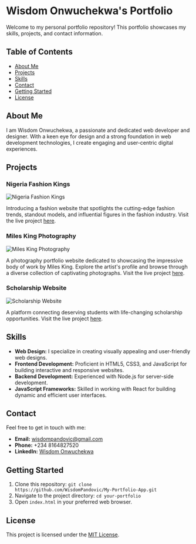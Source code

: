 # Wisdom Onwuchekwa's Portfolio

Welcome to my personal portfolio repository! This portfolio showcases my skills, projects, and contact information.

## Table of Contents

- [About Me](#about-me)
- [Projects](#projects)
- [Skills](#skills)
- [Contact](#contact)
- [Getting Started](#getting-started)
- [License](#license)

## About Me

I am Wisdom Onwuchekwa, a passionate and dedicated web developer and designer. With a keen eye for design and a strong foundation in web development technologies, I create engaging and user-centric digital experiences.

## Projects

### Nigeria Fashion Kings

![Nigeria Fashion Kings](./images/nigeria-fashion-kings.jpg)

Introducing a fashion website that spotlights the cutting-edge fashion trends, standout models, and influential figures in the fashion industry. Visit the live project [here](https://nigeria-fashion-kings.vercel.app).

### Miles King Photography

![Miles King Photography](./images/miles-king-photography.jpg)

A photography portfolio website dedicated to showcasing the impressive body of work by Miles King. Explore the artist's profile and browse through a diverse collection of captivating photographs. Visit the live project [here](https://wisdompandovic.github.io/Miles-King-Photography).

### Scholarship Website

![Scholarship Website](./images/scholarship-website.jpg)

A platform connecting deserving students with life-changing scholarship opportunities. Visit the live project [here](https://scholarship-app-website.vercel.app/index.html).

## Skills

- **Web Design:** I specialize in creating visually appealing and user-friendly web designs.
- **Frontend Development:** Proficient in HTML5, CSS3, and JavaScript for building interactive and responsive websites.
- **Backend Development:** Experienced with Node.js for server-side development.
- **JavaScript Frameworks:** Skilled in working with React for building dynamic and efficient user interfaces.

## Contact

Feel free to get in touch with me:

- **Email:** [wisdompandovic@gmail.com](mailto:wisdompandovic@gmail.com)
- **Phone:** +234 8164827520
- **LinkedIn:** [Wisdom Onwuchekwa](https://www.linkedin.com/in/wisdom-okezie-onwuchekwa)

## Getting Started

1. Clone this repository: `git clone https://github.com/WisdomPandovic/My-Portfolio-App.git`
2. Navigate to the project directory: `cd your-portfolio`
3. Open `index.html` in your preferred web browser.

## License

This project is licensed under the [MIT License](LICENSE).
